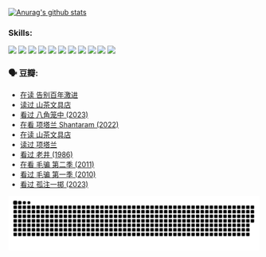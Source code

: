 
[![Anurag's github stats](https://github-readme-stats.vercel.app/api?username=w940853815)](https://github.com/anuraghazra/github-readme-stats)

### Skills:

<code><img height="32" src="https://cdn.jsdelivr.net/npm/simple-icons@v5/icons/python.svg"></code>
<code><img height="32" src="https://cdn.jsdelivr.net/npm/simple-icons@v5/icons/javascript.svg"></code>
<code><img height="32" src="https://cdn.jsdelivr.net/npm/simple-icons@v5/icons/django.svg"></code>
<code><img height="32" src="https://cdn.jsdelivr.net/npm/simple-icons@v5/icons/flask.svg"></code>
<code><img height="32" src="https://cdn.jsdelivr.net/npm/simple-icons@v5/icons/vuetify.svg"></code>
<code><img height="32" src="https://cdn.jsdelivr.net/npm/simple-icons@v5/icons/git.svg"></code>
<code><img height="32" src="https://cdn.jsdelivr.net/npm/simple-icons@v5/icons/docker.svg"></code>
<code><img height="32" src="https://cdn.jsdelivr.net/npm/simple-icons@v5/icons/postgresql.svg"></code>
<code><img height="32" src="https://cdn.jsdelivr.net/npm/simple-icons@v5/icons/elasticsearch.svg"></code>
<code><img height="32" src="https://cdn.jsdelivr.net/npm/simple-icons@v5/icons/macos.svg"></code>
<code><img height="32" src="https://cdn.jsdelivr.net/npm/simple-icons@v5/icons/linux.svg"></code>

### 🗣 豆瓣:

<!-- DOUBAN-ACTIVITIES:START -->
- [在读 告别百年激进](https://www.douban.com/people/136069238/status/4374953075/?_i=95867515)
- [读过 山茶文具店](https://www.douban.com/people/136069238/status/4374952154/?_i=95867515)
- [看过 八角笼中‎ (2023)](https://www.douban.com/people/136069238/status/4367541707/?_i=95867515)
- [在看 项塔兰 Shantaram‎ (2022)](https://www.douban.com/people/136069238/status/4365497032/?_i=95867515)
- [在读 山茶文具店](https://www.douban.com/people/136069238/status/4364620725/?_i=95867515)
- [读过 项塔兰](https://www.douban.com/people/136069238/status/4364620288/?_i=95867515)
- [看过 老井‎ (1986)](https://www.douban.com/people/136069238/status/4362366672/?_i=95867515)
- [在看 毛骗 第二季‎ (2011)](https://www.douban.com/people/136069238/status/4355752869/?_i=95867515)
- [看过 毛骗 第一季‎ (2010)](https://www.douban.com/people/136069238/status/4355752667/?_i=95867515)
- [看过 孤注一掷‎ (2023)](https://www.douban.com/people/136069238/status/4354774568/?_i=95867515)
<!-- DOUBAN-ACTIVITIES:END -->


![Snake animation](https://raw.githubusercontent.com/w940853815/w940853815/output/github-contribution-grid-snake.svg)

<!--
**w940853815/w940853815** is a ✨ _special_ ✨ repository because its `README.md` (this file) appears on your GitHub profile.

Here are some ideas to get you started:

- 🔭 I’m currently working on ...
- 🌱 I’m currently learning ...
- 👯 I’m looking to collaborate on ...
- 🤔 I’m looking for help with ...
- 💬 Ask me about ...
- 📫 How to reach me: ...
- 😄 Pronouns: ...
- ⚡ Fun fact: ...
-->
